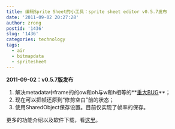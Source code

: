 ```yaml
---
title: 编辑Sprite Sheet的小工具：sprite sheet editor v0.5.7发布
date: '2011-09-02 20:27:28'
author: zrong
postid: '1436'
slug: '1436'
categories: technology
tags:
  - air
  - bitmapdata
  - spritesheet
---
```


**2011-09-02：v0.5.7版发布**

1.  解决metadata中frame的的ow和oh与w和h相等的**[重大BUG](/post/1435.htm "使用Vim修复Sprite Sheet Editor 0.5.6版生成的错误XML文件")**；
2.  现在可以把帧还原到“修剪空白”前的状态；
3.  使用SharedObject保存设置。目前仅实现了帧率的保存。

更多的功能介绍以及软件下载，看[这里](https://blog.zengrong.net/spritesheeteditor/ "Sprite Sheet Editor")。

